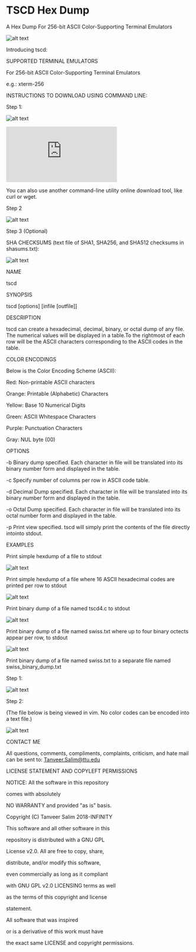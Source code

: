 # TSCD Hex Dump
A Hex Dump For 256-bit ASCII Color-Supporting Terminal Emulators

![alt text](https://github.com/tanveerasalim/TSCD/blob/master/tscd_demo.gif)

Introducing tscd:

SUPPORTED TERMINAL EMULATORS

For 256-bit ASCII Color-Supporting Terminal Emulators

e.g.: xterm-256

INSTRUCTIONS TO DOWNLOAD USING COMMAND LINE:

Step 1:

![alt text](https://github.com/tanveerasalim/TSCD/blob/master/step_1_download_instructions_jpeg.JPG)

![](https://raw.githubusercontent.com/tanveerasalim/TSCD/master/tscd6.c)

You can also use another command-line utility online download tool, like curl or wget.

Step 2

![alt text](https://github.com/tanveerasalim/TSCD/blob/master/step_2_download_instructions_jpeg.JPG)

Step 3 (Optional)

SHA CHECKSUMS (text file of SHA1, SHA256, and SHA512 checksums in shasums.txt):

![alt text](https://github.com/tanveerasalim/TSCD/blob/master/shasums_new_jpeg.JPG)

NAME

tscd

SYNOPSIS

tscd [options] [infile [outfile]]

DESCRIPTION

tscd can create a hexadecimal, decimal, binary, or octal dump of any file. The numerical values will be displayed in a table.To the rightmost of each row will be the ASCII characters corresponding to the ASCII codes in the table.

COLOR ENCODINGS

Below is the Color Encoding Scheme (ASCII):

Red: Non-printable ASCII characters

Orange: Printable (Alphabetic) Characters

Yellow: Base 10 Numerical Digits

Green: ASCII Whitespace Characters

Purple: Punctuation Characters

Gray: NUL byte (00)

OPTIONS

-b Binary dump specified. Each character in file will be translated into its binary number form and displayed in the table.

-c Specify number of columns per row in ASCII code table.

-d Decimal Dump specified. Each character in file will be translated into its binary number form and displayed in the table.

-o Octal Dump specified. Each character in file will be translated into its octal number form and displayed in the table.

-p Print view specified. tscd will simply print the contents of the file directly intointo stdout.


EXAMPLES

Print simple hexdump of a file to stdout

![alt text](https://github.com/tanveerasalim/TSCD/blob/master/tscd_swiss_jpeg.JPG)



Print simple hexdump of a file where 16 ASCII hexadecimal codes are printed per row to stdout

![alt text](https://github.com/tanveerasalim/TSCD/blob/master/tscd_c_16_swiss_cheese_c_jpeg.JPG)

Print binary dump of a file named tscd4.c to stdout

![alt text](https://github.com/tanveerasalim/TSCD/blob/master/tscd_binary_dump_tscd_4_c_jpeg.JPG)

Print binary dump of a file named swiss.txt where up to four binary octects appear per row, to stdout

![alt text](https://github.com/tanveerasalim/TSCD/blob/master/tscd_binary_dump_column_4_swiss_txt_jpeg.JPG)

Print binary dump of a file named swiss.txt to a separate file named swiss_binary_dump.txt

Step 1:

![alt text](https://github.com/tanveerasalim/TSCD/blob/master/step_1_swiss_binary_txt_jpeg.JPG)

Step 2:

(The file below is being viewed in vim. No color codes can be encoded into a text file.)

![alt text](https://github.com/tanveerasalim/TSCD/blob/master/tscd_swiss_binary_dump_txt_jpeg.JPG)

CONTACT ME

All questions, comments, compliments, complaints, criticism, and hate mail can be sent to: Tanveer.Salim@ttu.edu

LICENSE STATEMENT AND COPYLEFT PERMISSIONS

NOTICE: All the software in this repository

comes with absolutely

NO WARRANTY and provided "as is" basis.

Copyright (C) Tanveer Salim 2018-INFINITY

This software and all other software in this

repository is distributed with a GNU GPL

License v2.0. All are free to copy, share, 
	
	
distribute, and/or modify this software,
	
even commercially as long as it compliant

with GNU GPL v2.0 LICENSING terms as well

as the terms of this copyright and license

statement.

All software that was inspired

or is a derivative of this work must have

the exact same LICENSE and copyright permissions.





